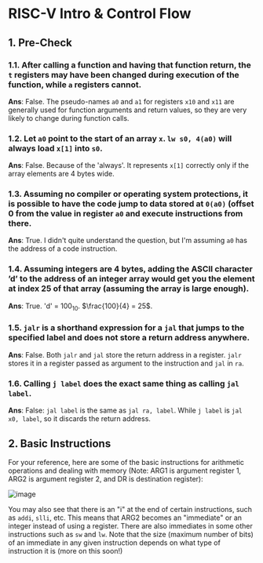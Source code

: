 # RISC-V Intro & Control Flow
## 1. Pre-Check

### 1.1. After calling a function and having that function return, the `t` registers may have been changed during execution of the function, while `a` registers cannot.

**Ans**: False. The pseudo-names `a0` and `a1` for registers `x10` and `x11` are generally used for function arguments and return values, so they are very likely to change during function calls.

### 1.2. Let `a0` point to the start of an array `x`. `lw s0, 4(a0)` will always load `x[1]` into `s0`.

**Ans**: False. Because of the 'always'. It represents `x[1]` correctly only if the array elements are 4 bytes wide.

### 1.3. Assuming no compiler or operating system protections, it is possible to have the code jump to data stored at `0(a0)` (offset 0 from the value in register `a0` and execute instructions from there.

**Ans**: True. I didn't quite understand the question, but I'm assuming `a0` has the address of a code instruction.

### 1.4. Assuming integers are 4 bytes, adding the ASCII character ’d’ to the address of an integer array would get you the element at index 25 of that array (assuming the array is large enough).

**Ans**: True. 'd' = $100_{10}$. $\frac{100}{4} = 25$.

### 1.5. `jalr` is a shorthand expression for a `jal` that jumps to the specified label and does not store a return address anywhere.

**Ans**: False. Both `jalr` and `jal` store the return address in a register. `jalr` stores it in a register passed as argument to the instruction and `jal` in `ra`.

### 1.6. Calling `j label` does the exact same thing as calling `jal label`.

**Ans**: False: `jal label` is the same as `jal ra, label`. While `j label` is `jal x0, label`, so it discards the return address.

## 2. Basic Instructions

For your reference, here are some of the basic instructions for arithmetic operations and dealing with memory (Note: ARG1 is argument register 1, ARG2 is argument register 2, and DR is destination register):

![image](https://user-images.githubusercontent.com/69206952/212407198-920bf775-3abd-4ef7-bbdb-8ea39ff47abd.png)

You may also see that there is an "i" at the end of certain instructions, such as `addi`, `slli`, etc. This means that ARG2 becomes an "immediate" or an integer instead of using a register. There are also immediates in some other instructions such as `sw` and `lw`. Note that the size (maximum number of bits) of an immediate in any given instruction depends on what type of instruction it is (more on this soon!)
